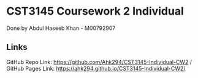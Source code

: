 # CST3145 Coursework 2 Individual
Done by Abdul Haseeb Khan - M00792907

## Links

GitHub Repo Link: https://github.com/Ahk294/CST3145-Individual-CW2 /
GitHub Pages Link: https://ahk294.github.io/CST3145-Individual-CW2/
